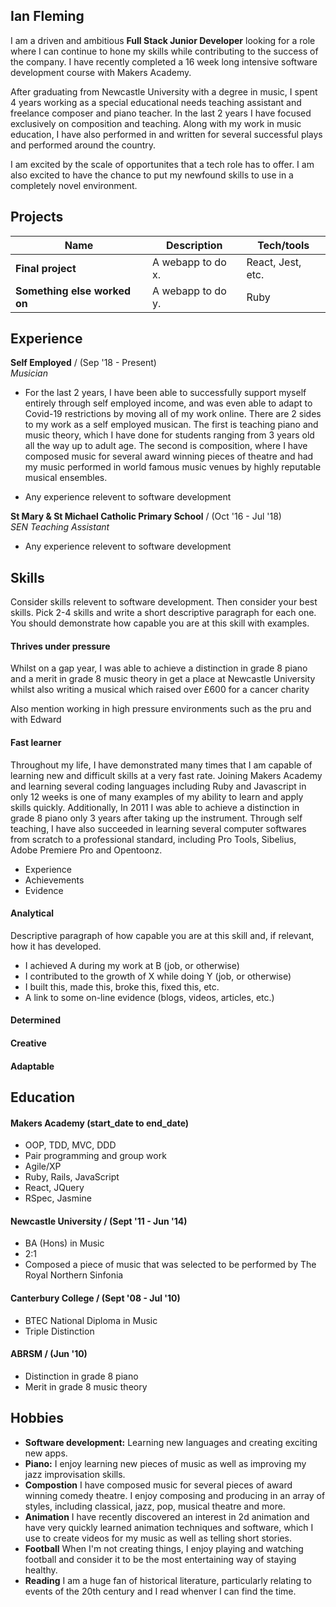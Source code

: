 ## Ian Fleming

I am a driven and ambitious **Full Stack Junior Developer** looking for a role where I can continue to hone my skills while contributing to the success of the company. I have recently completed a 16 week long intensive software development course with Makers Academy.

After graduating from Newcastle University with a degree in music, I spent 4 years working as a special educational needs teaching assistant and freelance composer and piano teacher. In the last 2 years I have focused exclusively on composition and teaching. Along with my work in music education, I have also performed in and written for several successful plays and performed around the country.

I am excited by the scale of opportunites that a tech role has to offer. I am also excited to have the chance to put my newfound skills to use in a completely novel environment. 

## Projects

| Name                         | Description       | Tech/tools        |
| ---------------------------- | ----------------- | ----------------- |
| **Final project**            | A webapp to do x. | React, Jest, etc. |
| **Something else worked on** | A webapp to do y. | Ruby              |

## Experience

**Self Employed** / (Sep '18 - Present)  
_Musician_

- For the last 2 years, I have been able to successfully support myself entirely through self employed income, and was even able to adapt to Covid-19 restrictions by moving all of my work online. There are 2 sides to my work as a self employed musican. The first is teaching piano and music theory, which I have done for students ranging from 3 years old all the way up to adult age. The second is composition, where I have composed music for several award winning pieces of theatre and had my music performed in world famous music venues by highly reputable musical ensembles.

- Any experience relevent to software development

**St Mary & St Michael Catholic Primary School** / (Oct '16 - Jul '18)  
_SEN Teaching Assistant_

- Any experience relevent to software development

## Skills

Consider skills relevent to software development. Then consider your best skills. Pick 2-4 skills and write a short descriptive paragraph for each one. You should demonstrate how capable you are at this skill with examples.

#### Thrives under pressure
Whilst on a gap year, I was able to achieve a distinction in grade 8 piano and a merit in grade 8 music theory in get a place at Newcastle University whilst also writing a musical which raised over £600 for a cancer charity

Also mention working in high pressure environments such as the pru and with Edward

#### Fast learner

Throughout my life, I have demonstrated many times that I am capable of learning new and difficult skills at a very fast rate. Joining Makers Academy and learning several coding languages including Ruby and Javascript in only 12 weeks is one of many examples of my ability to learn and apply skills quickly. Additionally, In 2011 I was able to achieve a distinction in grade 8 piano only 3 years after taking up the instrument. Through self teaching, I have also succeeded in learning several computer softwares from scratch to a professional standard, including Pro Tools, Sibelius, Adobe Premiere Pro and Opentoonz. 

- Experience
- Achievements
- Evidence

#### Analytical

Descriptive paragraph of how capable you are at this skill and, if relevant, how it has developed.

- I achieved A during my work at B (job, or otherwise)
- I contributed to the growth of X while doing Y (job, or otherwise)
- I built this, made this, broke this, fixed this, etc.
- A link to some on-line evidence (blogs, videos, articles, etc.)

#### Determined

#### Creative

#### Adaptable

## Education

#### Makers Academy (start_date to end_date)

- OOP, TDD, MVC, DDD
- Pair programming and group work
- Agile/XP
- Ruby, Rails, JavaScript
- React, JQuery
- RSpec, Jasmine

#### Newcastle University / (Sept '11 - Jun '14)

- BA (Hons) in Music
- 2:1
- Composed a piece of music that was selected to be performed by The Royal Northern Sinfonia

#### Canterbury College / (Sept '08 - Jul '10)

- BTEC National Diploma in Music
- Triple Distinction

#### ABRSM / (Jun '10)

- Distinction in grade 8 piano
- Merit in grade 8 music theory

## Hobbies
- **Software development:** Learning new languages and creating exciting new apps.
- **Piano:** I enjoy learning new pieces of music as well as improving my jazz improvisation skills.
- **Compostion** I have composed music for several pieces of award winning comedy theatre. I enjoy composing and producing in an array of styles, including classical, jazz, pop, musical theatre and more.
- **Animation** I have recently discovered an interest in 2d animation and have very quickly learned animation techniques and software, which I use to create videos for my music as well as telling short stories.
- **Football** When I'm not creating things, I enjoy playing and watching football and consider it to be the most entertaining way of staying healthy.
- **Reading** I am a huge fan of historical literature, particularly relating to events of the 20th century and I read whenver I can find the time.
